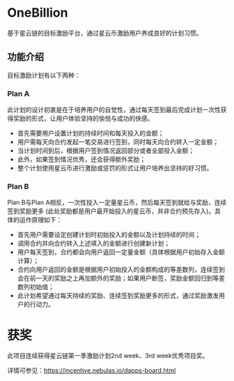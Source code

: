 # OneBillion

基于星云链的目标激励平台，通过星云币激励用户养成良好的计划习惯。

## 功能介绍
目标激励计划有以下两种：

### Plan A

此计划的设计初衷是在于培养用户的自觉性，通过每天签到最后完成计划一次性获得奖励的形式，让用户体验坚持的愉悦与成功的快感。
* 首先需要用户设置计划的持续时间和每天投入的金额；
* 用户需每天向合约发起一笔交易进行签到，同时每天向合约转入一定金额；
* 当计划时间到后，根据用户签到情况返回部分或者全部投入金额；
* 此外，如果签到情况优秀，还会获得额外奖励；
* 整个计划使用星云币进行激励或惩罚的形式让用户培养出坚持的好习惯。

### Plan B

Plan B与Plan A相反，一次性投入一定量星云币，然后每天签到就给与奖励，连续签到奖励更多 (此处奖励都是用户最开始投入的星云币，并非合约预先存入)。具体的运作原理如下：

* 首先用户需要设定创建计划时初始投入的金额以及计划持续的时间；
* 调用合约并向合约转入上述填入的金额进行创建新计划；
* 用户每天签到，合约都会向用户返回一定量金额（具体根据用户初始存入金额计算）；
* 合约向用户返回的金额是根据用户初始投入的金额构成的等差数列，连续签到会在前一天的奖励之上再加额外的奖励；如果用户断签，奖励金额回归到等差数列初始值；
* 此计划希望通过每天持续的奖励、连续签到奖励更多的形式，通过奖励激发用户的行动力。


# 获奖

此项目连续获得星云链第一季激励计划2nd week、3rd week优秀项目奖。

详情可参见：https://incentive.nebulas.io/dapps-board.html
